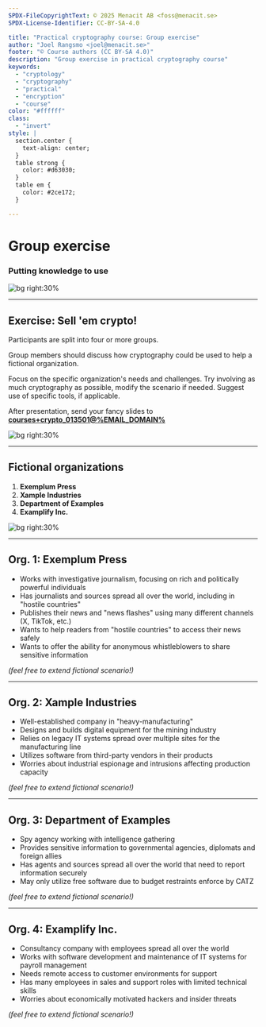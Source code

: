 ```yaml
---
SPDX-FileCopyrightText: © 2025 Menacit AB <foss@menacit.se>
SPDX-License-Identifier: CC-BY-SA-4.0

title: "Practical cryptography course: Group exercise"
author: "Joel Rangsmo <joel@menacit.se>"
footer: "© Course authors (CC BY-SA 4.0)"
description: "Group exercise in practical cryptography course"
keywords:
  - "cryptology"
  - "cryptography"
  - "practical"
  - "encryption"
  - "course"
color: "#ffffff"
class:
  - "invert"
style: |
  section.center {
    text-align: center;
  }
  table strong {
    color: #d63030;
  }
  table em {
    color: #2ce172;
  }

---
```

<!-- _footer: "%ATTRIBUTION_PREFIX% Martin Fisch (CC BY 2.0)" -->
# Group exercise
### Putting knowledge to use

![bg right:30%](images/35-bees.jpg)

---
<!-- _footer: "%ATTRIBUTION_PREFIX% Martin Fisch (CC BY 2.0)" -->
## Exercise: Sell 'em crypto!
Participants are split into four or more groups.  
  
Group members should discuss how cryptography
could be used to help a fictional organization.  
  
Focus on the specific organization's needs and
challenges. Try involving as much cryptography
as possible, modify the scenario if needed.
Suggest use of specific tools, if applicable.

After presentation, send your fancy slides to
**[courses+crypto_013501@%EMAIL_DOMAIN%](mailto:courses+crypto_013501@%EMAIL_DOMAIN%)**

![bg right:30%](images/35-bees.jpg)

---
<!-- _footer: "%ATTRIBUTION_PREFIX% Martin Fisch (CC BY 2.0)" -->
## Fictional organizations
1. **Exemplum Press**
2. **Xample Industries**
3. **Department of Examples**
4. **Examplify Inc.**

![bg right:30%](images/35-bees.jpg)

---
## Org. 1: Exemplum Press
- Works with investigative journalism, focusing on rich and politically powerful individuals
- Has journalists and sources spread all over the world, including in "hostile countries"
- Publishes their news and "news flashes" using many different channels (X, TikTok, etc.)
- Wants to help readers from "hostile countries" to access their news safely
- Wants to offer the ability for anonymous whistleblowers to share sensitive information 

_(feel free to extend fictional scenario!)_

---
## Org. 2: Xample Industries
- Well-established company in "heavy-manufacturing"
- Designs and builds digital equipment for the mining industry
- Relies on legacy IT systems spread over multiple sites for the manufacturing line
- Utilizes software from third-party vendors in their products
- Worries about industrial espionage and intrusions affecting production capacity

_(feel free to extend fictional scenario!)_

---
## Org. 3: Department of Examples
- Spy agency working with intelligence gathering
- Provides sensitive information to governmental agencies, diplomats and foreign allies
- Has agents and sources spread all over the world that need to report information securely
- May only utilize free software due to budget restraints enforce by CATZ

_(feel free to extend fictional scenario!)_

---
## Org. 4: Examplify Inc.
- Consultancy company with employees spread all over the world
- Works with software development and maintenance of IT systems for payroll management
- Needs remote access to customer environments for support
- Has many employees in sales and support roles with limited technical skills
- Worries about economically motivated hackers and insider threats

_(feel free to extend fictional scenario!)_
